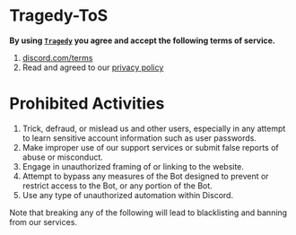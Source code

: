 # Tragedy-ToS

**By using [`Tragedy`](https://discord.com/api/oauth2/authorize?client_id=1026401855552626729&permissions=8&scope=bot) you agree and accept the following terms of service.**

1. [discord.com/terms](https://discord.com/terms)
2. Read and agreed to our [privacy policy](https://github.com/TragedyBot/Tragedy-PrivacyPolicy)

# Prohibited Activities

1. Trick, defraud, or mislead us and other users, especially in any attempt to learn sensitive account information such as user passwords.
2. Make improper use of our support services or submit false reports of abuse or misconduct.
3. Engage in unauthorized framing of or linking to the website.
4. Attempt to bypass any measures of the Bot designed to prevent or restrict access to the Bot, or any portion of the Bot.
5. Use any type of unauthorized automation within Discord.


Note that breaking any of the following will lead to blacklisting and banning from our services.
